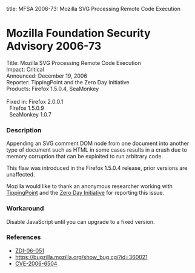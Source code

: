 title: MFSA 2006-73: Mozilla SVG Processing Remote Code Execution

<h1>Mozilla Foundation Security Advisory 2006-73</h1>

<p><span class="label">Title:</span>      Mozilla SVG Processing Remote Code Execution<br/>
<span class="label">Impact:</span>     Critical<br/>
<span class="label">Announced:</span>  December 19, 2006<br/>
<span class="label">Reporter:</span>   TippingPoint and the Zero Day Initiative<br/>
<span class="label">Products:</span>   Firefox 1.5.0.4, SeaMonkey<br/>
<br/>
<span class="label">Fixed in:</span>   Firefox 2.0.0.1<br/>
<span class="label">&#160;</span>      Firefox 1.5.0.9<br/>
<span class="label">&#160;</span>      SeaMonkey 1.0.7</p>

<h3>Description</h3>

<p>Appending an SVG comment DOM node from one document into
another type of document such as HTML in some cases results in a crash due to
memory corruption that can be exploited to run arbitrary code.</p>

<p>This flaw was introduced in the Firefox 1.5.0.4 release, prior versions are unaffected.</p>

<p>Mozilla would like to thank an anonymous researcher working with
<a class="ex-ref" href="http://www.tippingpoint.com/">TippingPoint</a> and the
<a class="ex-ref" href="http://www.zerodayinitiative.com/">Zero Day Initiative</a>
for reporting this issue.</p>

<h3>Workaround</h3>

<p>Disable JavaScript until you can upgrade to a fixed version.</p>

<h3>References</h3>

<ul>
<li><a class="ex-ref" href="http://www.zerodayinitiative.com/advisories/ZDI-06-051.html">
ZDI-06-051</a></li>
<li><a href="https://bugzilla.mozilla.org/show_bug.cgi?id=360021">
https://bugzilla.mozilla.org/show_bug.cgi?id=360021</a></li>
<li><a class="ex-ref" href="http://nvd.nist.gov/nvd.cfm?cvename=CVE-2006-6504">CVE-2006-6504</a></li>
</ul>



